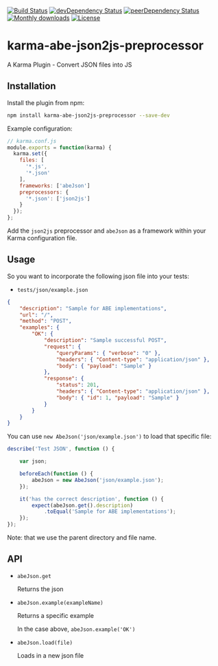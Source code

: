 [![Build Status](http://img.shields.io/travis/apibyexample/karma-abe-json2js-preprocessor/master.svg)](https://travis-ci.org/apibyexample/karma-abe-json2js-preprocessor)
[![devDependency Status](https://david-dm.org/apibyexample/karma-abe-json2js-preprocessor/status.svg)](https://david-dm.org/apibyexample/karma-abe-json2js-preprocessor#info=dependencies)
[![peerDependency Status](https://david-dm.org/apibyexample/karma-abe-json2js-preprocessor/peer-status.svg)](https://david-dm.org/apibyexample/karma-abe-json2js-preprocessor#info=peerDependencies)
[![Monthly downloads](http://img.shields.io/npm/dm/karma-abe-json2js-preprocessor.svg)](https://www.npmjs.org/package/karma-abe-json2js-preprocessor)
[![License](http://img.shields.io/npm/l/karma-abe-json2js-preprocessor.svg)](https://www.npmjs.org/package/karma-abe-json2js-preprocessor)

karma-abe-json2js-preprocessor
==============================

A Karma Plugin -  Convert JSON files into JS

## Installation

Install the plugin from npm:
```bash
npm install karma-abe-json2js-preprocessor --save-dev
```

Example configuration:

```js
// karma.conf.js
module.exports = function(karma) {
  karma.set({
    files: [
      '*.js',
      '*.json'
    ],
    frameworks: ['abeJson']
    preprocessors: {
      '*.json': ['json2js']
    }
  });
};
```

Add the `json2js` preprocessor and `abeJson` as a framework within
your Karma configuration file.

## Usage

So you want to incorporate the following json file into your tests:

- `tests/json/example.json`
```json
{
    "description": "Sample for ABE implementations",
    "url": "/",
    "method": "POST",
    "examples": {
        "OK": {
            "description": "Sample successful POST",
            "request": {
                "queryParams": { "verbose": "0" },
                "headers": { "Content-type": "application/json" },
                "body": { "payload": "Sample" }
            },
            "response": {
                "status": 201,
                "headers": { "Content-type": "application/json" },
                "body": { "id": 1, "payload": "Sample" }
            }
        }
    }
}
```

You can use `new AbeJson('json/example.json')` to load that specific file:

```js
describe('Test JSON', function () {

    var json;

    beforeEach(function () {
        abeJson = new AbeJson('json/example.json');
    });

    it('has the correct description', function () {
        expect(abeJson.get().description)
            .toEqual('Sample for ABE implementations');
    });
});
```
Note: that we use the parent directory and file name.

## API

* `abeJson.get`

    Returns the json

* `abeJson.example(exampleName)`

    Returns a specific example

    In the case above, `abeJson.example('OK')`

* `abeJson.load(file)`

    Loads in a new json file
